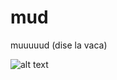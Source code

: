 # mud
muuuuud (dise la vaca)

![alt text](https://cdn.britannica.com/55/174255-050-526314B6/brown-Guernsey-cow.jpg)
